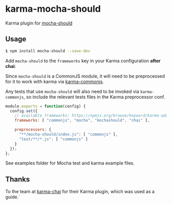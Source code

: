 karma-mocha-should
==================

Karma plugin for [mocha-should](https://github.com/kierans/karma-mocha-should)

## Usage

```bash
$ npm install mocha-should --save-dev
```

Add `mocha-should` to the `frameworks` key in your Karma configuration **after chai**:

Since `mocha-should` is a CommonJS module, it will need to be preprocessed for it to work with karma
via [karma-commonjs](https://github.com/karma-runner/karma-commonjs).

Any tests that use `mocha-should` will also need to be invoked via `karma-commonjs`, so include the relevant tests files
in the Karma preprocessor conf.

```js
module.exports = function(config) {
  config.set({
    // available frameworks: https://npmjs.org/browse/keyword/karma-adapter
    frameworks: [ "commonjs", "mocha", "mochashould", "chai" ],

    preprocessors: {
      "**/mocha-should/index.js": [ "commonjs" ],
      "test/**/*.js": [ "commonjs" ]
    }
  });
};
```
See examples folder for Mocha test and karma example files.

## Thanks

To the team at [karma-chai](https://github.com/xdissent/karma-chai/) for their Karma plugin, which was used as a guide.`
